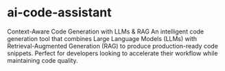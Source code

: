 # ai-code-assistant
Context-Aware Code Generation with LLMs &amp; RAG  An intelligent code generation tool that combines Large Language Models (LLMs) with Retrieval-Augmented Generation (RAG) to produce production-ready code snippets. Perfect for developers looking to accelerate their workflow while maintaining code quality.
